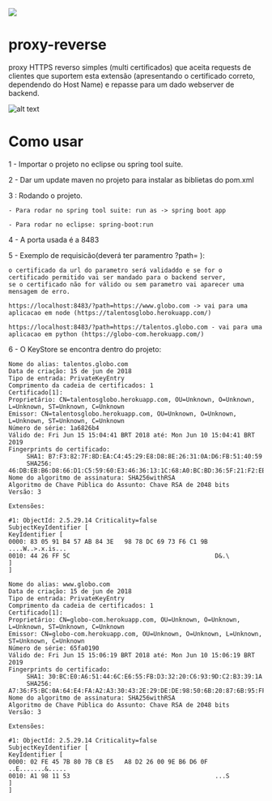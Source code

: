 <a class="badge-align" href="https://www.codacy.com/app/matheus.costa100/proxy-reverse?utm_source=github.com&amp;utm_medium=referral&amp;utm_content=cavalerosi/proxy-reverse&amp;utm_campaign=Badge_Grade"><img src="https://api.codacy.com/project/badge/Grade/954a6c23e66f484680d9641ecc395a95"/></a>

# proxy-reverse

proxy HTTPS reverso simples (multi certificados) que aceita requests de clientes que suportem esta extensão (apresentando o certificado correto, dependendo do Host Name) e repasse para um dado webserver de backend.

![alt text](https://www.incapsula.com/cdn-guide/wp-content/uploads/sites/7/2018/04/reverse-proxy-02-1.jpg)

# Como usar

1 - Importar o projeto no eclipse ou spring tool suite.

2 - Dar um update maven no projeto para instalar as biblietas do pom.xml

3 : Rodando o projeto.
	
	- Para rodar no spring tool suite: run as -> spring boot app
	
	- Para rodar no eclipse: spring-boot:run
	
4 - A porta usada é a 8483	

5 - Exemplo de requisicão(deverá ter paramentro ?path= ): 

	o certificado da url do parametro será validaddo e se for o certificado permitido vai ser mandado para o backend server,
	se o certificado não for válido ou sem parametro vai aparecer uma mensagem de erro.
	
	https://localhost:8483/?path=https://www.globo.com -> vai para uma aplicacao em node (https://talentosglobo.herokuapp.com/)
	
	https://localhost:8483/?path=https://talentos.globo.com - vai para uma aplicacao em python (https://globo-com.herokuapp.com/)

6 - O KeyStore se encontra dentro do projeto:
		
	Nome do alias: talentos.globo.com
	Data de criação: 15 de jun de 2018
	Tipo de entrada: PrivateKeyEntry
	Comprimento da cadeia de certificados: 1
	Certificado[1]:
	Proprietário: CN=talentosglobo.herokuapp.com, OU=Unknown, O=Unknown, L=Unknown, ST=Unknown, C=Unknown
	Emissor: CN=talentosglobo.herokuapp.com, OU=Unknown, O=Unknown, L=Unknown, ST=Unknown, C=Unknown
	Número de série: 1a6826b4
	Válido de: Fri Jun 15 15:04:41 BRT 2018 até: Mon Jun 10 15:04:41 BRT 2019
	Fingerprints do certificado:
		 SHA1: B7:F3:82:7F:8D:EA:C4:45:29:E8:D8:8E:26:31:0A:D6:FB:51:40:59
		 SHA256: 46:DB:EB:B6:D8:66:D1:C5:59:60:E3:46:36:13:1C:68:A0:BC:BD:36:5F:21:F2:EB:0C:B4:B1:4E:BA:EF:36:76
	Nome do algoritmo de assinatura: SHA256withRSA
	Algoritmo de Chave Pública do Assunto: Chave RSA de 2048 bits
	Versão: 3

	Extensões: 
	
	#1: ObjectId: 2.5.29.14 Criticality=false
	SubjectKeyIdentifier [
	KeyIdentifier [
	0000: 83 05 91 B4 57 AB 84 3E   98 78 DC 69 73 F6 C1 9B  ....W..>.x.is...
	0010: 44 26 FF 5C                                        D&.\
	]
	]

	Nome do alias: www.globo.com
	Data de criação: 15 de jun de 2018
	Tipo de entrada: PrivateKeyEntry
	Comprimento da cadeia de certificados: 1
	Certificado[1]:
	Proprietário: CN=globo-com.herokuapp.com, OU=Unknown, O=Unknown, L=Unknown, ST=Unknown, C=Unknown
	Emissor: CN=globo-com.herokuapp.com, OU=Unknown, O=Unknown, L=Unknown, ST=Unknown, C=Unknown
	Número de série: 65fa0190
	Válido de: Fri Jun 15 15:06:19 BRT 2018 até: Mon Jun 10 15:06:19 BRT 2019
	Fingerprints do certificado:
		 SHA1: 30:BC:E0:A6:51:44:6C:E6:55:FB:D3:32:20:C6:93:9D:C2:B3:39:1A
		 SHA256: A7:36:F5:BC:0A:64:E4:FA:A2:A3:30:43:2E:29:DE:DE:98:50:6B:20:87:6B:95:FF:25:30:63:3B:F9:AE:2B:8E
	Nome do algoritmo de assinatura: SHA256withRSA
	Algoritmo de Chave Pública do Assunto: Chave RSA de 2048 bits
	Versão: 3
	
	Extensões: 
	
	#1: ObjectId: 2.5.29.14 Criticality=false
	SubjectKeyIdentifier [
	KeyIdentifier [
	0000: 02 FE 45 7B 80 7B CB E5   A8 D2 26 00 9E B6 D6 0F  ..E.......&.....
	0010: A1 98 11 53                                        ...S
	]
	]
	
